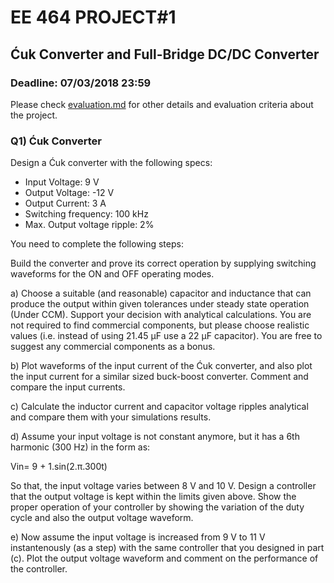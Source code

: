 # EE 464 PROJECT#1

## Ćuk Converter and Full-Bridge DC/DC Converter

### Deadline: 07/03/2018 23:59


Please check [evaluation.md](evaluation.md) for other details and evaluation criteria about the project.

### Q1) Ćuk Converter

Design a Ćuk converter with the following specs:

- Input Voltage: 9 V
- Output Voltage: -12 V
- Output Current: 3 A
- Switching frequency: 100 kHz
- Max. Output voltage ripple: 2%

You need to complete the following steps:

Build the converter and prove its correct operation by supplying switching waveforms for the ON and OFF operating modes. 

a) Choose a suitable (and reasonable) capacitor and inductance that can produce the output within given tolerances under steady state operation (Under CCM). Support your decision with analytical calculations. You are not required to find commercial components, but please choose realistic values (i.e. instead of using 21.45 µF use a 22 µF capacitor). You are free to suggest any commercial components as a bonus.

b) Plot waveforms of the input current of the Ćuk converter, and also plot the input current for a similar sized buck-boost converter. Comment and compare the input currents.

c) Calculate the inductor current and capacitor voltage ripples analytical and compare them with your simulations results.

d) Assume your input voltage is not constant anymore, but it has a 6th harmonic (300 Hz) in the form as:

Vin= 9 + 1.sin(2.π.300t)

So that, the input voltage varies between 8 V and 10 V. Design a controller that the output voltage is kept within the limits given above. Show the proper operation of your controller by showing the variation of the duty cycle and also the output voltage waveform.

e) Now assume the input voltage is increased from 9 V to 11 V instantenously (as a step) with the same controller that you designed in part (c). Plot the output voltage waveform and comment on the performance of the controller.
